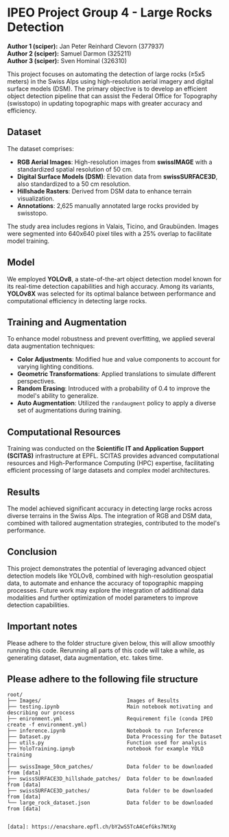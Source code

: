 # IPEO Project Group 4 - Large Rocks Detection

**Author 1 (sciper):** Jan Peter Reinhard Clevorn (377937)  
**Author 2 (sciper):** Samuel Darmon (325211)   
**Author 3 (sciper):** Sven Hominal (326310)   

This project focuses on automating the detection of large rocks (≥5x5 meters) in the Swiss Alps using high-resolution aerial imagery and digital surface models (DSM). The primary objective is to develop an efficient object detection pipeline that can assist the Federal Office for Topography (swisstopo) in updating topographic maps with greater accuracy and efficiency.

## Dataset

The dataset comprises:

- **RGB Aerial Images**: High-resolution images from **swissIMAGE** with a standardized spatial resolution of 50 cm.
- **Digital Surface Models (DSM)**: Elevation data from **swissSURFACE3D**, also standardized to a 50 cm resolution.
- **Hillshade Rasters**: Derived from DSM data to enhance terrain visualization.
- **Annotations**: 2,625 manually annotated large rocks provided by swisstopo.

The study area includes regions in Valais, Ticino, and Graubünden. Images were segmented into 640x640 pixel tiles with a 25% overlap to facilitate model training.

## Model

We employed **YOLOv8**, a state-of-the-art object detection model known for its real-time detection capabilities and high accuracy. Among its variants, **YOLOv8X** was selected for its optimal balance between performance and computational efficiency in detecting large rocks.

## Training and Augmentation

To enhance model robustness and prevent overfitting, we applied several data augmentation techniques:

- **Color Adjustments**: Modified hue and value components to account for varying lighting conditions.
- **Geometric Transformations**: Applied translations to simulate different perspectives.
- **Random Erasing**: Introduced with a probability of 0.4 to improve the model's ability to generalize.
- **Auto Augmentation**: Utilized the `randaugment` policy to apply a diverse set of augmentations during training.

## Computational Resources

Training was conducted on the **Scientific IT and Application Support (SCITAS)** infrastructure at EPFL. SCITAS provides advanced computational resources and High-Performance Computing (HPC) expertise, facilitating efficient processing of large datasets and complex model architectures.

## Results

The model achieved significant accuracy in detecting large rocks across diverse terrains in the Swiss Alps. The integration of RGB and DSM data, combined with tailored augmentation strategies, contributed to the model's performance.

## Conclusion

This project demonstrates the potential of leveraging advanced object detection models like YOLOv8, combined with high-resolution geospatial data, to automate and enhance the accuracy of topographic mapping processes. Future work may explore the integration of additional data modalities and further optimization of model parameters to improve detection capabilities.

## Important notes

Please adhere to the folder structure given below, this will allow smoothly running this code. Rerunning all parts of this code will take a while, as generating dataset, data augmentation, etc. takes time. 


## Please adhere to the following file structure

```plaintext
root/
├── Images/                            Images of Results
├── testing.ipynb                      Main notebook motivating and describing our process
├── enironment.yml                     Requirement file (conda IPEO create -f environment.yml)
├── inference.ipynb                    Notebook to run Inference
├── Dataset.py                         Data Processing for the Dataset
├── utils.py                           Function used for analysis
├── YoloTraining.ipnyb                 notebook for example YOLO training
│
├── swissImage_50cm_patches/           Data folder to be downloaded from [data]
├── swissSURFACE3D_hillshade_patches/  Data folder to be downloaded from [data]
├── swissSURFACE3D_patches/            Data folder to be downloaded from [data]
└── large_rock_dataset.json            Data folder to be downloaded from [data]


[data]: https://enacshare.epfl.ch/bY2wS5TcA4CefGks7NtXg
